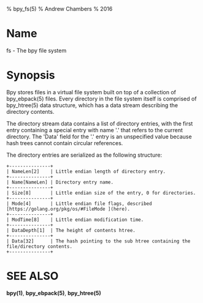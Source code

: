 % bpy_fs(5)
% Andrew Chambers
% 2016

# Name

fs - The bpy file system

# Synopsis

Bpy stores files in a virtual file system built on top of a collection of bpy_ebpack(5) files.
Every directory in the file system itself is comprised of bpy_htree(5) data structure, which
has a data stream describing the directory contents.

The directory stream data contains a list of directory entries, with the first entry
containing a special entry with name '.' that refers to the current directory. The
'Data' field for the '.' entry is an unspecified value because hash trees cannot contain
circular references.

The directory entries are serialized as the following structure:

```
+---------------+
| NameLen[2]    | Little endian length of directory entry.
+---------------+
| Name[NameLen] | Directory entry name.
+---------------+
| Size[8]       | Little endian size of the entry, 0 for directories.
+---------------+
| Mode[4]       | Little endian file flags, described [https://golang.org/pkg/os/#FileMode ](here).
+---------------+
| ModTime[8]    | Little endian modification time.
+---------------+
| DataDepth[1]  | The height of contents htree.
+---------------+
| Data[32]      | The hash pointing to the sub htree containing the file/directory contents.
+---------------+
```

# SEE ALSO

**bpy(1)**, **bpy_ebpack(5)**, **bpy_htree(5)**
